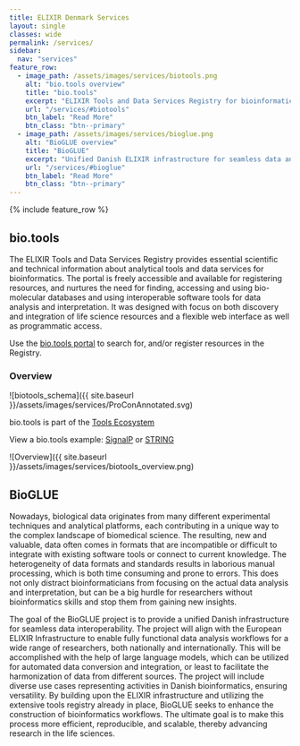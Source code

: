 ```yaml
---
title: ELIXIR Denmark Services
layout: single
classes: wide
permalink: /services/
sidebar:
  nav: "services"
feature_row:
  - image_path: /assets/images/services/biotools.png
    alt: "bio.tools overview"
    title: "bio.tools"
    excerpt: "ELIXIR Tools and Data Services Registry for bioinformatics and the life sciences"
    url: "/services/#biotools"
    btn_label: "Read More"
    btn_class: "btn--primary"  
  - image_path: /assets/images/services/bioglue.png
    alt: "BioGLUE overview"
    title: "BioGLUE"
    excerpt: "Unified Danish ELIXIR infrastructure for seamless data and tool interoperability"
    url: "/services/#bioglue"
    btn_label: "Read More"
    btn_class: "btn--primary"  
---
```


{% include feature_row %}

## bio.tools

The ELIXIR Tools and Data Services Registry provides essential scientific and technical information about analytical tools and data services for bioinformatics. The portal is freely accessible and available for  registering resources, and nurtures the need for finding, accessing and using bio-molecular databases and using interoperable software tools for data analysis and interpretation. It was designed with focus on both discovery and integration of life science resources and a flexible web interface as well as programmatic access.

Use the [bio.tools portal](https://bio.tools/) to search for, and/or register resources in the Registry.

### Overview

![biotools_schema]({{ site.baseurl }}/assets/images/services/ProConAnnotated.svg)

bio.tools is part of the [Tools Ecosystem](https://elixir-europe.org/internal-projects/commissioned-services/tools-platform-ecosystem)

View a bio.tools example: [SignalP](https://bio.tools/signalp) or [STRING](https://bio.tools/string)

<!--[Registry workflow](biotools_workflow.png)-->
![Overview]({{ site.baseurl }}/assets/images/services/biotools_overview.png)


## BioGLUE 

Nowadays, biological data originates from many different experimental techniques and analytical platforms, each contributing in a unique way to the complex landscape of biomedical science. The resulting, new and valuable, data often comes in formats that are incompatible or difficult to integrate with existing software tools or connect to current knowledge. The heterogeneity of data formats and standards results in laborious manual processing, which is both time consuming and prone to errors. This does not only distract bioinformaticians from focusing on the actual data analysis and interpretation, but can be a big hurdle for researchers without bioinformatics skills and stop them from gaining new insights.  

The goal of the BioGLUE project is to provide a unified Danish infrastructure for seamless data interoperability. The project will align with the European ELIXIR Infrastructure to enable fully functional data analysis workflows for a wide range of researchers, both nationally and internationally. This will be accomplished with the help of large language models, which can be utilized for automated data conversion and integration, or least to facilitate the harmonization of data from different sources. The project will include diverse use cases representing activities in Danish bioinformatics, ensuring versatility. By building upon the ELIXIR infrastructure and utilizing the extensive tools registry already in place, BioGLUE seeks to enhance the construction of bioinformatics workflows. The ultimate goal is to make this process more efficient, reproducible, and scalable, thereby advancing research in the life sciences.

